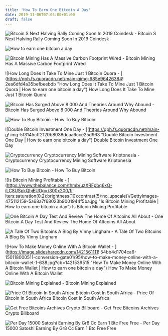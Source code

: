 ```yaml
---
title: 'How To Earn One Bitcoin A Day'
date: 2019-11-06T07:03:00+01:00
draft: false
---
```


![Bitcoin S Next Halving Rally Coming Soon In 2019 Coindesk - ](https://static.coindesk.com/wp-content/uploads/2018/12/bitcoin-halving-split-860x430.jpg "Bitcoin S Next Halving Rally Coming Soon In 2019 Coindesk | How to earn one bitcoin a day") Bitcoin S Next Halving Rally Coming Soon In 2019 Coindesk

![How to earn one bitcoin a day](https://bitminer.io/s/logo.png "How to earn one bitcoin a day") 

![Bitcoin Mining Has A Massive Carbon Footprint Wired - ](https://media.wired.com/photos/5a27282d81cb141366fdcd09/master/w_2400,c_limit/bitcion-TA.jpg "Bitcoin Mining Has A Massive Carbon Footprint Wired | How to earn one bitcoin a day") Bitcoin Mining Has A Massive Carbon Footprint Wired

![How Long Does It Take To Mine Just 1 Bitcoin Quora - ](https://qph.fs.quoracdn.net/main-qimg-985e96426384!   2ea6dfd4a35befbeebdb "How Long Does It Take To Mine Just 1 Bitcoin Quora | How to earn one bitcoin a day") How Long Does It Take To Mine Just 1 Bitcoin Quora

![Bitcoin Has Surged Above 8 000 And Theories Around Why Abound - ](https://techcrunch.com/wp-content/uploads/2019/05/Screen-Shot-2019-05-14-at-6.17.13-AM.png "Bitcoin Has Surged Above 8 000 And Theories Around Why Abound | How to earn one bitcoin a day") Bitcoin Has Surged Above 8 000 And Theories Around Why Abound

![How To Buy Bitcoin - ](https://www.investopedia.com/thmb/Rxo-sVX5rjLVVlivdzChFAoMyGA=/1709x731/filters:no_upscale():max_bytes(150000):strip_icc()/blockchain-5c09682dc9e77c0001b5dcca.png "How To Buy Bitcoin | How to earn one bitcoin a day") How To Buy Bitcoin

 ![Double Bitcoin Investment One Day - ](https://qph.fs.quoracdn.net/main-q!   img-5f3145cff2120b8038dcaa6cce25d963 "Double Bitcoin Investment One Day | How to earn one bitcoin a day") Double Bitcoin Investment One Day

![Cryptocurrency Cryptocurrency Mining Software Kriptonesia - ](https://i.ytimg.com/vi/urBTKJwR2o8/hqdefault.jpg "Cryptocurrency Cryptocurrency Mining Software Kriptonesia | How to earn one bitcoin a day") Cryptocurrency Cryptocurrency Mining Software Kriptonesia

![How To Buy Bitcoin - ](https://www.investopedia.com/thmb/I9S9I_whHUVOD9tFA77gvFQXOB4=/3071x3071/smart/filters:no_upscale()/bitcoin-mining-software-5b73752fc9e77c0057beb28f.jpg "How To Buy Bitcoin | How to earn one bitcoin a day") How To Buy Bitcoin

![Is Bitcoin Mining Profitable - ](https://www.thebalance.com/thmb/uzXRFpbq6xQ-iLC8USpkQhjEUOg=/300x200/fi!   lters:saturation(0.2):brightness(10):contrast(5):no_upscale()/GettyImages-475112159-5a68a7f68023b9001944f5ba.jpg "Is Bitcoin Mining Profitable | How to earn one bitcoin a day") Is Bitcoin Mining Profitable

![One Bitcoin A Day Test And Review The Home Of Altcoins All About - ](https://coinlist.me/wp-content/uploads/2019/04/one-bitcoin-a-day-3-en.png "One Bitcoin A Day Test And Review The Home Of Altcoins All About | How to earn one bitcoin a day") One Bitcoin A Day Test And Review The Home Of Altcoins All About

![A Tale Of Two Bitcoins A Blog By Vinny Lingham - ](https://miro.medium.com/max/1838/1*HdV6sCRYem6_1dKnz5q-Fw.png "A Tale Of Two Bitcoins A Blog By Vinny Lingham | How to earn one bitcoin a day") A Tale Of Two Bitcoins A Blog By Vinny Lingham

![How To Make Money Online With A Bitcoin Wallet - ](https://image.slidesharecdn.com/1421561111!   54bb4d1704ca6-150118000511-conversion-gate01/95/how-to-make-money-online-with-a-bitcoin-wallet-1-638.jpg?cb=1421539515 "How To Make Money Online With A Bitcoin Wallet | How to earn one bitcoin a day") How To Make Money Online With A Bitcoin Wallet

![Bitcoin Mining Explained - ](https://www.investopedia.com/thmb/Tm3r0q6DeLU2w69h0pr7MFSVmL0=/660x513/filters:no_upscale():max_bytes(150000):strip_icc()/BlockReward-5c0ad88946e0fb0001af7198.png "Bitcoin Mining Explained | How to earn one bitcoin a day") Bitcoin Mining Explained

![Price Of Bitcoin In South Africa Bitcoin Cost In South Africa - ](https://i1.wp.com/www.bitcoinzar.co.za/wp-content/uploads/2016/10/bitcoin-costs-in-south-africa.jpg?resize=720%2C316 "Price Of Bitcoin In South Africa Bitcoin!    Cost In South Africa | How to earn one bitcoin a day") Price Of Bitcoin In South Africa Bitcoin Cost In South Africa

![Get Free Bitcoins Archives Crypto Billboard - ](https://cryptobillboard.net/wp-content/uploads/2019/04/How-to-Earn-one-Bitcoin-a-day-Free-How.jpg "Get Free Bitcoins Archives Crypto Billboard | How to earn one bitcoin a day") Get Free Bitcoins Archives Crypto Billboard

![Per Day 15000 Satoshi Earning By Gr8 Cc Earn 1 Btc Free Free - ](https://i.pinimg.com/originals/e7/3e/89/e73e89c5bd7f2ac7ddb31693327e33b4.jpg "Per Day 15000 Satoshi Earning By Gr8 Cc Earn 1 Btc Free Free | How to earn one bitcoin a day") Per Day 15000 Satoshi Earning By Gr8 Cc Earn 1 Btc Free Free